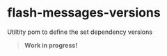 flash-messages-versions
=======================

Utiltity pom to define the set dependency versions

> **Work in progress!**
